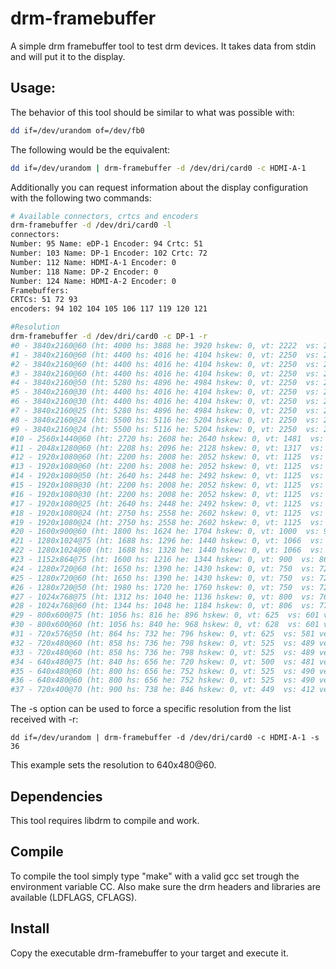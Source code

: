 # drm-framebuffer

A simple drm framebuffer tool to test drm devices. It takes data from stdin and will put it to the display. 

## Usage:

The behavior of this tool should be similar to what was possible with:
```bash
dd if=/dev/urandom of=/dev/fb0
```

The following would be the equivalent:
```bash
dd if=/dev/urandom | drm-framebuffer -d /dev/dri/card0 -c HDMI-A-1
```

Additionally you can request information about the display configuration with the following two commands:
```bash
# Available connectors, crtcs and encoders
drm-framebuffer -d /dev/dri/card0 -l
connectors:
Number: 95 Name: eDP-1 Encoder: 94 Crtc: 51
Number: 103 Name: DP-1 Encoder: 102 Crtc: 72
Number: 112 Name: HDMI-A-1 Encoder: 0
Number: 118 Name: DP-2 Encoder: 0
Number: 124 Name: HDMI-A-2 Encoder: 0
Framebuffers:
CRTCs: 51 72 93
encoders: 94 102 104 105 106 117 119 120 121

#Resolution
drm-framebuffer -d /dev/dri/card0 -c DP-1 -r
#0 - 3840x2160@60 (ht: 4000 hs: 3888 he: 3920 hskew: 0, vt: 2222  vs: 2163 ve: 2168 vscan: 0, flags: 0x9) - preferred
#1 - 3840x2160@60 (ht: 4400 hs: 4016 he: 4104 hskew: 0, vt: 2250  vs: 2168 ve: 2178 vscan: 0, flags: 0x6)
#2 - 3840x2160@60 (ht: 4400 hs: 4016 he: 4104 hskew: 0, vt: 2250  vs: 2168 ve: 2178 vscan: 0, flags: 0x5)
#3 - 3840x2160@60 (ht: 4400 hs: 4016 he: 4104 hskew: 0, vt: 2250  vs: 2168 ve: 2178 vscan: 0, flags: 0x5)
#4 - 3840x2160@50 (ht: 5280 hs: 4896 he: 4984 hskew: 0, vt: 2250  vs: 2168 ve: 2178 vscan: 0, flags: 0x5)
#5 - 3840x2160@30 (ht: 4400 hs: 4016 he: 4104 hskew: 0, vt: 2250  vs: 2168 ve: 2178 vscan: 0, flags: 0x5)
#6 - 3840x2160@30 (ht: 4400 hs: 4016 he: 4104 hskew: 0, vt: 2250  vs: 2168 ve: 2178 vscan: 0, flags: 0x5)
#7 - 3840x2160@25 (ht: 5280 hs: 4896 he: 4984 hskew: 0, vt: 2250  vs: 2168 ve: 2178 vscan: 0, flags: 0x5)
#8 - 3840x2160@24 (ht: 5500 hs: 5116 he: 5204 hskew: 0, vt: 2250  vs: 2168 ve: 2178 vscan: 0, flags: 0x5)
#9 - 3840x2160@24 (ht: 5500 hs: 5116 he: 5204 hskew: 0, vt: 2250  vs: 2168 ve: 2178 vscan: 0, flags: 0x5)
#10 - 2560x1440@60 (ht: 2720 hs: 2608 he: 2640 hskew: 0, vt: 1481  vs: 1443 ve: 1448 vscan: 0, flags: 0x6)
#11 - 2048x1280@60 (ht: 2208 hs: 2096 he: 2128 hskew: 0, vt: 1317  vs: 1283 ve: 1289 vscan: 0, flags: 0x6)
#12 - 1920x1080@60 (ht: 2200 hs: 2008 he: 2052 hskew: 0, vt: 1125  vs: 1084 ve: 1089 vscan: 0, flags: 0x5)
#13 - 1920x1080@60 (ht: 2200 hs: 2008 he: 2052 hskew: 0, vt: 1125  vs: 1084 ve: 1089 vscan: 0, flags: 0x5)
#14 - 1920x1080@50 (ht: 2640 hs: 2448 he: 2492 hskew: 0, vt: 1125  vs: 1084 ve: 1089 vscan: 0, flags: 0x5)
#15 - 1920x1080@30 (ht: 2200 hs: 2008 he: 2052 hskew: 0, vt: 1125  vs: 1084 ve: 1089 vscan: 0, flags: 0x5)
#16 - 1920x1080@30 (ht: 2200 hs: 2008 he: 2052 hskew: 0, vt: 1125  vs: 1084 ve: 1089 vscan: 0, flags: 0x5)
#17 - 1920x1080@25 (ht: 2640 hs: 2448 he: 2492 hskew: 0, vt: 1125  vs: 1084 ve: 1089 vscan: 0, flags: 0x5)
#18 - 1920x1080@24 (ht: 2750 hs: 2558 he: 2602 hskew: 0, vt: 1125  vs: 1084 ve: 1089 vscan: 0, flags: 0x5)
#19 - 1920x1080@24 (ht: 2750 hs: 2558 he: 2602 hskew: 0, vt: 1125  vs: 1084 ve: 1089 vscan: 0, flags: 0x5)
#20 - 1600x900@60 (ht: 1800 hs: 1624 he: 1704 hskew: 0, vt: 1000  vs: 901 ve: 904 vscan: 0, flags: 0x5)
#21 - 1280x1024@75 (ht: 1688 hs: 1296 he: 1440 hskew: 0, vt: 1066  vs: 1025 ve: 1028 vscan: 0, flags: 0x5)
#22 - 1280x1024@60 (ht: 1688 hs: 1328 he: 1440 hskew: 0, vt: 1066  vs: 1025 ve: 1028 vscan: 0, flags: 0x5)
#23 - 1152x864@75 (ht: 1600 hs: 1216 he: 1344 hskew: 0, vt: 900  vs: 865 ve: 868 vscan: 0, flags: 0x5)
#24 - 1280x720@60 (ht: 1650 hs: 1390 he: 1430 hskew: 0, vt: 750  vs: 725 ve: 730 vscan: 0, flags: 0x5)
#25 - 1280x720@60 (ht: 1650 hs: 1390 he: 1430 hskew: 0, vt: 750  vs: 725 ve: 730 vscan: 0, flags: 0x5)
#26 - 1280x720@50 (ht: 1980 hs: 1720 he: 1760 hskew: 0, vt: 750  vs: 725 ve: 730 vscan: 0, flags: 0x5)
#27 - 1024x768@75 (ht: 1312 hs: 1040 he: 1136 hskew: 0, vt: 800  vs: 769 ve: 772 vscan: 0, flags: 0x5)
#28 - 1024x768@60 (ht: 1344 hs: 1048 he: 1184 hskew: 0, vt: 806  vs: 771 ve: 777 vscan: 0, flags: 0xA)
#29 - 800x600@75 (ht: 1056 hs: 816 he: 896 hskew: 0, vt: 625  vs: 601 ve: 604 vscan: 0, flags: 0x5)
#30 - 800x600@60 (ht: 1056 hs: 840 he: 968 hskew: 0, vt: 628  vs: 601 ve: 605 vscan: 0, flags: 0x5)
#31 - 720x576@50 (ht: 864 hs: 732 he: 796 hskew: 0, vt: 625  vs: 581 ve: 586 vscan: 0, flags: 0xA)
#32 - 720x480@60 (ht: 858 hs: 736 he: 798 hskew: 0, vt: 525  vs: 489 ve: 495 vscan: 0, flags: 0xA)
#33 - 720x480@60 (ht: 858 hs: 736 he: 798 hskew: 0, vt: 525  vs: 489 ve: 495 vscan: 0, flags: 0xA)
#34 - 640x480@75 (ht: 840 hs: 656 he: 720 hskew: 0, vt: 500  vs: 481 ve: 484 vscan: 0, flags: 0xA)
#35 - 640x480@60 (ht: 800 hs: 656 he: 752 hskew: 0, vt: 525  vs: 490 ve: 492 vscan: 0, flags: 0xA)
#36 - 640x480@60 (ht: 800 hs: 656 he: 752 hskew: 0, vt: 525  vs: 490 ve: 492 vscan: 0, flags: 0xA)
#37 - 720x400@70 (ht: 900 hs: 738 he: 846 hskew: 0, vt: 449  vs: 412 ve: 414 vscan: 0, flags: 0x6)
```

The -s option can be used to force a specific resolution from the list received with -r:
```
dd if=/dev/urandom | drm-framebuffer -d /dev/dri/card0 -c HDMI-A-1 -s 36
```
This example sets the resolution to 640x480@60.

## Dependencies

This tool requires libdrm to compile and work.
  
## Compile

To compile the tool simply type "make" with a valid gcc set trough the environment variable CC. Also make sure the drm headers and libraries are available (LDFLAGS, CFLAGS).

## Install

Copy the executable drm-framebuffer to your target and execute it.
